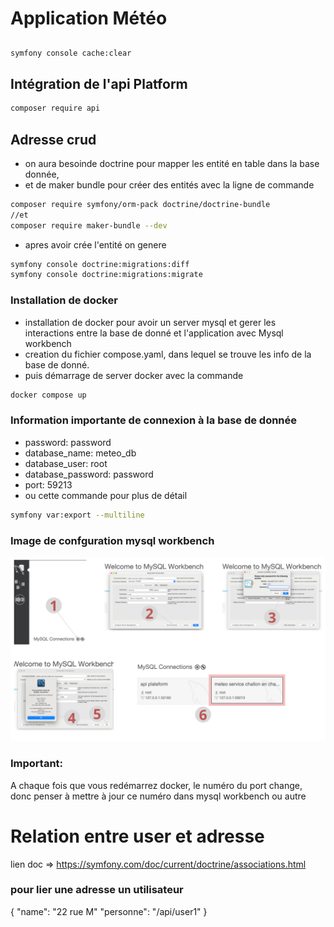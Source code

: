 # Application Météo
## 
```bash
symfony console cache:clear
```

## Intégration de l'api Platform
```bash
composer require api
```

## Adresse crud
- on aura besoinde doctrine pour mapper les entité en table dans la base donnée,
- et de maker bundle pour créer des entités avec la ligne de commande
```bash
composer require symfony/orm-pack doctrine/doctrine-bundle
//et
composer require maker-bundle --dev
```
- apres avoir crée l'entité on genere 
```bash
symfony console doctrine:migrations:diff
symfony console doctrine:migrations:migrate

```

### Installation de docker
- installation de docker pour avoir un server mysql et gerer les interactions  entre la base de donné et l'application avec Mysql workbench
- creation du fichier compose.yaml, dans lequel se trouve les info de la base de donné.
- puis démarrage de server docker avec la commande
```bash
docker compose up
```

### Information importante de connexion à la base de donnée
- password: password
- database_name: meteo_db
- database_user: root
- database_password: password
- port: 59213
- ou cette commande pour plus de détail
```bash
symfony var:export --multiline
```
### Image de confguration mysql workbench
![image de configuration mysql workbench](./public/image/configuration-mysql-workbench.png)
### Important:
A chaque fois que vous redémarrez docker, le numéro du port change, donc penser à mettre à jour ce numéro dans mysql workbench ou autre

# Relation entre user et adresse
lien doc => https://symfony.com/doc/current/doctrine/associations.html

### pour lier une adresse un utilisateur
{
  "name": "22 rue M"
  "personne": "/api/user1"
}




